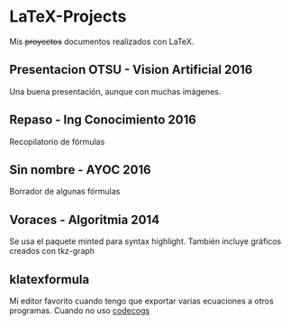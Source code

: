 # LaTeX-Projects
Mis ~~proyectos~~ documentos realizados con LaTeX.

## Presentacion OTSU - Vision Artificial 2016
Una buena presentación, aunque con muchas imágenes.
## Repaso - Ing Conocimiento 2016
Recopilatorio de fórmulas
## Sin nombre - AYOC 2016
Borrador de algunas fórmulas
## Voraces - Algoritmia 2014
Se usa el paquete minted para syntax highlight. También incluye gráficos creados con tkz-graph
## klatexformula
Mi editor favorito cuando tengo que exportar varias ecuaciones a otros programas. Cuando no uso [codecogs](https://www.codecogs.com/latex/eqneditor.php)
